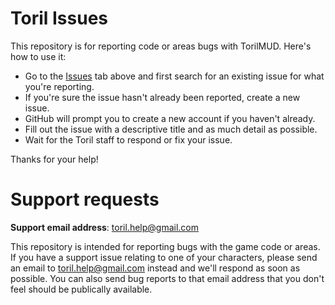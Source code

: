
# Toril Issues

This repository is for reporting code or areas bugs with TorilMUD. Here's how to use it:

* Go to the [Issues](https://github.com/torilmud/issues/issues) tab above and first search for an existing issue for what you're reporting.
* If you're sure the issue hasn't already been reported, create a new issue.
* GitHub will prompt you to create a new account if you haven't already.
* Fill out the issue with a descriptive title and as much detail as possible.
* Wait for the Toril staff to respond or fix your issue.

Thanks for your help!

# Support requests

**Support email address**: toril.help@gmail.com

This repository is intended for reporting bugs with the game code or areas. If you have a support issue relating to one of your characters, please send an email to toril.help@gmail.com instead and we'll respond as soon as possible. You can also send bug reports to that email address that you don't feel should be publically available.

